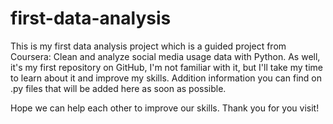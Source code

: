 # first-data-analysis
This is my first data analysis project which is a guided project from Coursera: Clean and analyze social media usage data with Python. As well, it's my first repository on GitHub, I'm not familiar with it, but I'll take my time to learn about it and improve my skills.
Addition information you can find on .py files that will be added here as soon as possible.

Hope we can help each other to improve our skills. Thank you for you visit!


